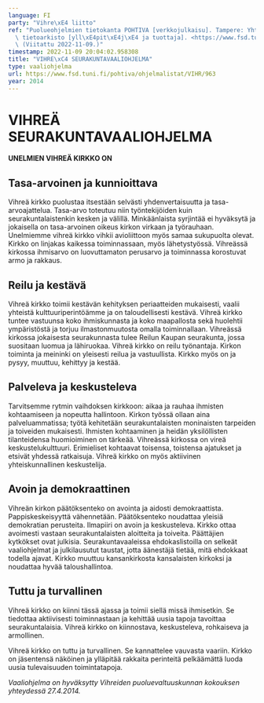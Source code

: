 ```yaml
---
language: FI
party: "Vihre\xE4 liitto"
ref: "Puolueohjelmien tietokanta POHTIVA [verkkojulkaisu]. Tampere: Yhteiskuntatieteellinen\
  \ tietoarkisto [yll\xE4pit\xE4j\xE4 ja tuottaja]. <https://www.fsd.tuni.fi/pohtiva>.\
  \ (Viitattu 2022-11-09.)"
timestamp: 2022-11-09 20:04:02.958308
title: "VIHRE\xC4 SEURAKUNTAVAALIOHJELMA"
type: vaaliohjelma
url: https://www.fsd.tuni.fi/pohtiva/ohjelmalistat/VIHR/963
year: 2014
---
```



# VIHREÄ SEURAKUNTAVAALIOHJELMA


**UNELMIEN VIHREÄ KIRKKO ON**


## Tasa-arvoinen ja kunnioittava


Vihreä kirkko puolustaa itsestään selvästi yhdenvertaisuutta ja
tasa-arvoajattelua. Tasa-arvo toteutuu niin työntekijöiden kuin
seurakuntalaistenkin kesken ja välillä. Minkäänlaista syrjintää ei hyväksytä ja
jokaisella on tasa-arvoinen oikeus kirkon virkaan ja työrauhaan. Unelmiemme
vihreä kirkko vihkii avioliittoon myös samaa sukupuolta olevat. Kirkko on
linjakas kaikessa toiminnassaan, myös lähetystyössä. Vihreässä kirkossa
ihmisarvo on luovuttamaton perusarvo ja toiminnassa korostuvat armo ja rakkaus.


## Reilu ja kestävä


Vihreä kirkko toimii kestävän kehityksen periaatteiden mukaisesti, vaalii
yhteistä kulttuuriperintöämme ja on taloudellisesti kestävä. Vihreä kirkko
tuntee vastuunsa koko ihmiskunnasta ja koko maapallosta sekä huolehtii
ympäristöstä ja torjuu ilmastonmuutosta omalla toiminnallaan. Vihreässä kirkossa
jokaisesta seurakunnasta tulee Reilun Kaupan seurakunta, jossa suositaan luomua
ja lähiruokaa. Vihreä kirkko on reilu työnantaja. Kirkon toiminta ja meininki on
yleisesti reilua ja vastuullista. Kirkko myös on ja pysyy, muuttuu, kehittyy ja
kestää.


## Palveleva ja keskusteleva


Tarvitsemme rytmin vaihdoksen kirkkoon: aikaa ja rauhaa ihmisten kohtaamiseen ja
nopeutta hallintoon. Kirkon työssä ollaan aina palveluammatissa; työtä
kehitetään seurakuntalaisten moninaisten tarpeiden ja toiveiden mukaisesti.
Ihmisten kohtaaminen ja heidän yksilöllisten tilanteidensa huomioiminen on
tärkeää. Vihreässä kirkossa on vireä keskustelukulttuuri. Erimieliset kohtaavat
toisensa, toistensa ajatukset ja etsivät yhdessä ratkaisuja. Vihreä kirkko on
myös aktiivinen yhteiskunnallinen keskustelija.


## Avoin ja demokraattinen


Vihreän kirkon päätöksenteko on avointa ja aidosti demokraattista.
Pappiskeskeisyyttä vähennetään. Päätöksenteko noudattaa yleisiä demokratian
perusteita. Ilmapiiri on avoin ja keskusteleva. Kirkko ottaa avoimesti vastaan
seurakuntalaisten aloitteita ja toiveita. Päättäjien kytkökset ovat julkisia.
Seurakuntavaaleissa ehdokaslistoilla on selkeät vaaliohjelmat ja julkilausutut
taustat, jotta äänestäjä tietää, mitä ehdokkaat todella ajavat. Kirkko muuttuu
kansankirkosta kansalaisten kirkoksi ja noudattaa hyvää taloushallintoa.


## Tuttu ja turvallinen


Vihreä kirkko on kiinni tässä ajassa ja toimii siellä missä ihmisetkin. Se
tiedottaa aktiivisesti toiminnastaan ja kehittää uusia tapoja tavoittaa
seurakuntalaisia. Vihreä kirkko on kiinnostava, keskusteleva, rohkaiseva ja
armollinen.


Vihreä kirkko on tuttu ja turvallinen. Se kannattelee vauvasta vaariin. Kirkko
on jäsentensä näköinen ja ylläpitää rakkaita perinteitä pelkäämättä luoda uusia
tulevaisuuden toimintatapoja.


*Vaaliohjelma on hyväksytty Vihreiden puoluevaltuuskunnan kokouksen yhteydessä
27.4.2014.*



